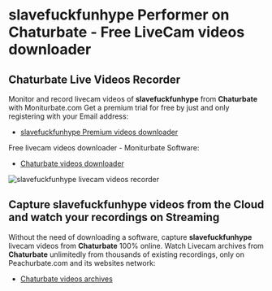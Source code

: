 # slavefuckfunhype Performer on Chaturbate - Free LiveCam videos downloader

## Chaturbate Live Videos Recorder

Monitor and record livecam videos of **slavefuckfunhype** from **Chaturbate** with Moniturbate.com
Get a premium trial for free by just and only registering with your Email address:
* [slavefuckfunhype Premium videos downloader](https://moniturbate.com/request-demo-licence-key.html)

Free livecam videos downloader - Moniturbate Software:
* [Chaturbate videos downloader](https://moniturbate.com/moniturbate-download-software.html)

![slavefuckfunhype livecam videos recorder](https://peachurnet.com/templates/moniturbate-software.png)


## Capture slavefuckfunhype videos from the Cloud and watch your recordings on Streaming

Without the need of downloading a software, capture **slavefuckfunhype** livecam videos from **Chaturbate** 100% online.
Watch Livecam archives from **Chaturbate** unlimitedly from thousands of existing recordings, only on Peachurbate.com and its websites network:
* [Chaturbate videos archives](https://peachurnet.com/)